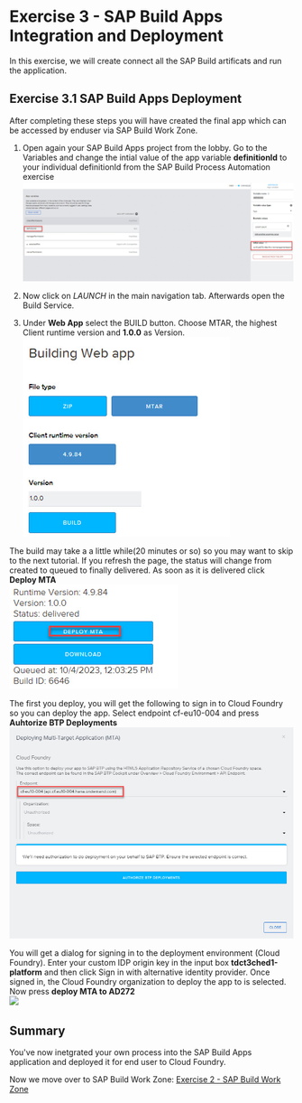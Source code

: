 # Exercise 3 - SAP Build Apps Integration and Deployment

In this exercise, we will create connect all the SAP Build artificats and run the application.

## Exercise 3.1 SAP Build Apps Deployment

After completing these steps you will have created the final app which can be accessed by enduser via SAP Build Work Zone.

1. Open again your SAP Build Apps project from the lobby. Go to the Variables and change the intial value of the app variable **definitionId** to your individual definitionId from the SAP Build Process Automation exercise
<br>![](/exercises/4_OpenAppAndStartProcess/images/11a-app-variable.jpg)

2.	Now click on *LAUNCH* in the main navigation tab. Afterwards open the Build Service.
3.	Under **Web App** select the BUILD button. Choose MTAR, the highest Client runtime version and **1.0.0** as Version.
<br>![](/exercises/4_OpenAppAndStartProcess/images/11b-build.jpg)

The build may take a a little while(20 minutes or so) so you may want to skip to the next tutorial. If you refresh the page, the status will change from created to queued to finally delivered. 
As soon as it is delivered click **Deploy MTA**
<br>![](/exercises/4_OpenAppAndStartProcess/images/11c-deploy-mtar.jpg)

The first you deploy, you will get the following to sign in to Cloud Foundry so you can deploy the app.
Select endpoint cf-eu10-004 and press **Auhtorize BTP Deployments**
<br>![](/exercises/4_OpenAppAndStartProcess/images/11d-mta.jpg)

You will get a dialog for signing in to the deployment environment (Cloud Foundry).
Enter your custom IDP origin key in the input box **tdct3ched1-platform** and then click Sign in with alternative identity provider.
Once signed in, the Cloud Foundry organization to deploy the app to is selected. Now press **deploy MTA to AD272**
<br>![](/exercises/4_OpenAppAndStartProcess/images/11e-deploy-to-ad272.jpg)


## Summary

You've now inetgrated your own process into the SAP Build Apps application and deployed it for end user to Cloud Foundry.

Now we move over to SAP Build Work Zone:
[Exercise 2 - SAP Build Work Zone](/exercises/3_SAPBuildWorkZone/README.md)


